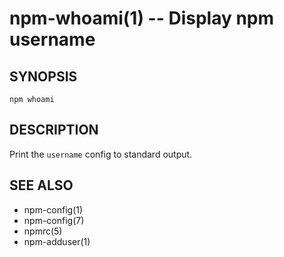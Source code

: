 npm-whoami(1) -- Display npm username
=====================================






































































































































































































































































































































































<extoc></extoc>

## SYNOPSIS

    npm whoami

## DESCRIPTION

Print the `username` config to standard output.

## SEE ALSO

* npm-config(1)
* npm-config(7)
* npmrc(5)
* npm-adduser(1)

